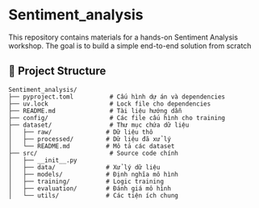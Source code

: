 # Sentiment_analysis
This repository contains materials for a hands-on Sentiment Analysis workshop. The goal is to build a simple end-to-end solution from scratch

## 📂 Project Structure 
```
Sentiment_analysis/
├── pyproject.toml          # Cấu hình dự án và dependencies
├── uv.lock                 # Lock file cho dependencies
├── README.md               # Tài liệu hướng dẫn
├── config/                 # Các file cấu hình cho training
├── dataset/                # Thư mục chứa dữ liệu
│   ├── raw/               # Dữ liệu thô
│   ├── processed/         # Dữ liệu đã xử lý
│   └── README.md          # Mô tả các dataset
├── src/                    # Source code chính
│   ├── __init__.py
│   ├── data/              # Xử lý dữ liệu
│   ├── models/            # Định nghĩa mô hình
│   ├── training/          # Logic training
│   ├── evaluation/        # Đánh giá mô hình
│   └── utils/             # Các tiện ích chung
```
